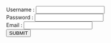 <head>
<title> Home Page </title> 
</head>
<body>
<form action="registration_db.php" method="POST">
Username : <input type="text" name="username">
<br>
Password : <input type="password" name="password">
<br>
Email    : <input type="text" name="email">
<br>
<input type="submit" name="sign up" value="SUBMIT">

